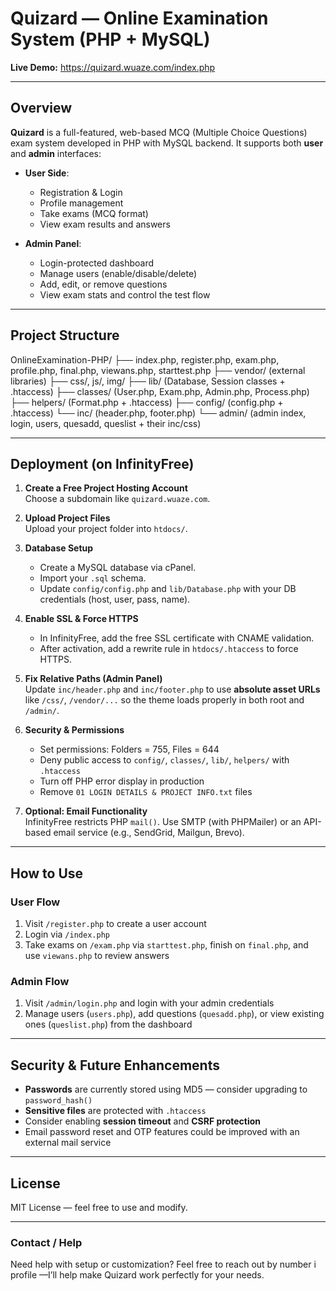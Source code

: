 # Quizard — Online Examination System (PHP + MySQL)

**Live Demo:** https://quizard.wuaze.com/index.php

---

## Overview

**Quizard** is a full-featured, web-based MCQ (Multiple Choice Questions) exam system developed in PHP with MySQL backend. It supports both **user** and **admin** interfaces:

- **User Side**:  
  - Registration & Login  
  - Profile management  
  - Take exams (MCQ format)  
  - View exam results and answers

- **Admin Panel**:
  - Login-protected dashboard  
  - Manage users (enable/disable/delete)  
  - Add, edit, or remove questions  
  - View exam stats and control the test flow

---

## Project Structure

OnlineExamination-PHP/
├── index.php, register.php, exam.php, profile.php, final.php, viewans.php, starttest.php
├── vendor/ (external libraries)
├── css/, js/, img/
├── lib/ (Database, Session classes + .htaccess)
├── classes/ (User.php, Exam.php, Admin.php, Process.php)
├── helpers/ (Format.php + .htaccess)
├── config/ (config.php + .htaccess)
└── inc/ (header.php, footer.php)
└── admin/ (admin index, login, users, quesadd, queslist + their inc/css)



---

## Deployment (on InfinityFree)

1. **Create a Free Project Hosting Account**  
   Choose a subdomain like `quizard.wuaze.com`.

2. **Upload Project Files**  
   Upload your project folder into `htdocs/`.

3. **Database Setup**  
   - Create a MySQL database via cPanel.  
   - Import your `.sql` schema.  
   - Update `config/config.php` and `lib/Database.php` with your DB credentials (host, user, pass, name).

4. **Enable SSL & Force HTTPS**  
   - In InfinityFree, add the free SSL certificate with CNAME validation.  
   - After activation, add a rewrite rule in `htdocs/.htaccess` to force HTTPS.

5. **Fix Relative Paths (Admin Panel)**  
   Update `inc/header.php` and `inc/footer.php` to use **absolute asset URLs** like `/css/`, `/vendor/...` so the theme loads properly in both root and `/admin/`.

6. **Security & Permissions**  
   - Set permissions: Folders = 755, Files = 644  
   - Deny public access to `config/`, `classes/`, `lib/`, `helpers/` with `.htaccess`  
   - Turn off PHP error display in production  
   - Remove `01 LOGIN DETAILS & PROJECT INFO.txt` files

7. **Optional: Email Functionality**  
   InfinityFree restricts PHP `mail()`. Use SMTP (with PHPMailer) or an API-based email service (e.g., SendGrid, Mailgun, Brevo).

---

## How to Use

### User Flow
1. Visit `/register.php` to create a user account  
2. Login via `/index.php`  
3. Take exams on `/exam.php` via `starttest.php`, finish on `final.php`, and use `viewans.php` to review answers

### Admin Flow
1. Visit `/admin/login.php` and login with your admin credentials  
2. Manage users (`users.php`), add questions (`quesadd.php`), or view existing ones (`queslist.php`) from the dashboard

---

## Security & Future Enhancements

- **Passwords** are currently stored using MD5 — consider upgrading to `password_hash()`  
- **Sensitive files** are protected with `.htaccess`  
- Consider enabling **session timeout** and **CSRF protection**
- Email password reset and OTP features could be improved with an external mail service

---

## License

MIT License — feel free to use and modify.

---

### Contact / Help

Need help with setup or customization? Feel free to reach out by number i profile —I’ll help make Quizard work perfectly for your needs.



